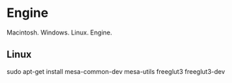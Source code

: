 Engine
======

Macintosh. Windows. Linux. Engine.

Linux
-----

sudo apt-get install mesa-common-dev mesa-utils freeglut3 freeglut3-dev
